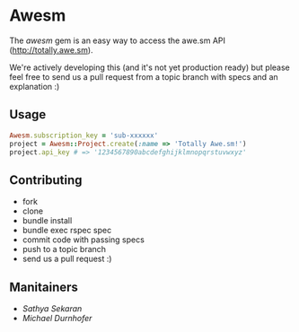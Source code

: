 # Awesm #

The *awesm* gem is an easy way to access the awe.sm API (http://totally.awe.sm).

We're actively developing this (and it's not yet production ready) but please
feel free to send us a pull request from a topic branch with specs and an
explanation :)

## Usage ##

```ruby
Awesm.subscription_key = 'sub-xxxxxx'
project = Awesm::Project.create(:name => 'Totally Awe.sm!')
project.api_key # => '1234567890abcdefghijklmnopqrstuvwxyz'
```

## Contributing ##

* fork
* clone
* bundle install
* bundle exec rspec spec
* commit code with passing specs
* push to a topic branch
* send us a pull request :)

## Manitainers ##

* *Sathya Sekaran*
* *Michael Durnhofer*
